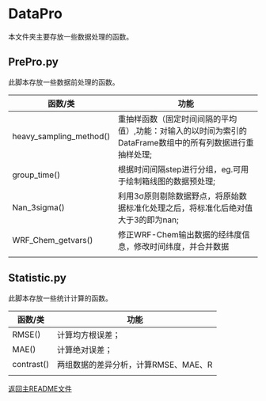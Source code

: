 # DataPro

本文件夹主要存放一些数据处理的函数。

## PrePro.py

此脚本存放一些数据前处理的函数。

| 函数/类                 | 功能                                                         |
| ----------------------- | ------------------------------------------------------------ |
| heavy_sampling_method() | 重抽样函数（固定时间间隔的平均值）,功能：对输入的以时间为索引的DataFrame数组中的所有列数据进行重抽样处理; |
| group_time()            | 根据时间间隔step进行分组，eg.可用于绘制箱线图的数据预处理;   |
| Nan_3sigma()            | 利用3σ原则剔除数据野点，将原始数据标准化处理之后，将标准化后绝对值大于3的即为nan; |
| WRF_Chem_getvars()      | 修正WRF-Chem输出数据的经纬度信息，修改时间纬度，并合并数据   |
|                         |                                                              |

## Statistic.py

此脚本存放一些统计计算的函数。

| 函数/类    | 功能                                 |
| ---------- | ------------------------------------ |
| RMSE()     | 计算均方根误差；                     |
| MAE()      | 计算绝对误差；                       |
| contrast() | 两组数据的差异分析，计算RMSE、MAE、R |
|            |                                      |





[返回主README文件](../../README.md)